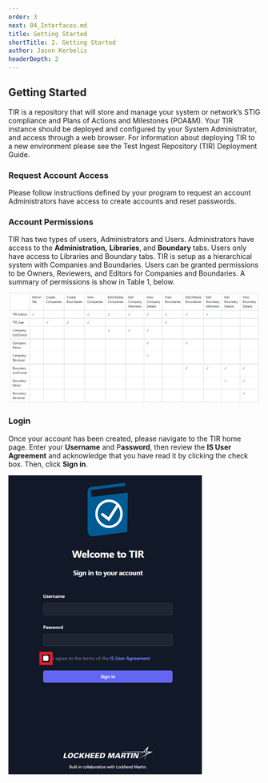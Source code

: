 ```yaml
---
order: 3
next: 04_Interfaces.md
title: Getting Started
shortTitle: 2. Getting Started
author: Jason Kerbelis
headerDepth: 2
---
```


## Getting Started

TIR is a repository that will store and manage your system or network’s STIG compliance and Plans of Actions and Milestones (POA&M). Your TIR instance should be deployed and configured by your System Administrator, and access through a web browser. For information about deploying TIR to a new environment please see the Test Ingest Repository (TIR) Deployment Guide.

### Request Account Access

Please follow instructions defined by your program to request an account Administrators have access to create accounts and reset passwords.

### Account Permissions

TIR has two types of users, Administrators and Users. Administrators have access to the **Administration,** **Libraries**, and **Boundary** tabs. Users only have access to Libraries and Boundary tabs. TIR is setup as a hierarchical system with Companies and Boundaries. Users can be granted permissions to be Owners, Reviewers, and Editors for Companies and Boundaries. A summary of permissions is show in Table 1, below.

![Table 1: Access Control - User Permissions](../../assets/user-guide/image1.png "Table 1: Access Control - User Permissions")

### Login

Once your account has been created, please navigate to the TIR home page. Enter your **Username** and P**assword**, then review the **IS User Agreement** and acknowledge that you have read it by clicking the check box. Then, click **Sign in**.

![Figure 1: Login Page](../../assets/user-guide/image2.png "Figure 1: Login Page")
